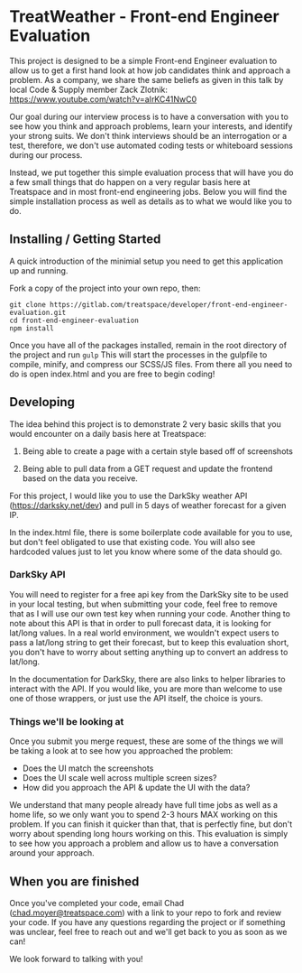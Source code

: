 # TreatWeather - Front-end Engineer Evaluation

This project is designed to be a simple Front-end Engineer evaluation to allow us to get a first hand look at how job candidates think and approach a problem. As a company, we share the same beliefs as given in this talk by local Code & Supply member Zack Zlotnik: https://www.youtube.com/watch?v=aIrKC41NwC0

Our goal during our interview process is to have a conversation with you to see how you think and approach problems, learn your interests, and identify your strong suits. We don't think interviews should be an interrogation or a test, therefore, we don't use automated coding tests or whiteboard sessions during our process. 

Instead, we put together this simple evaluation process that will have you do a few small things that do happen on a very regular basis here at Treatspace and in most front-end engineering jobs. Below you will find the simple installation process as well as details as to what we would like you to do. 

## Installing / Getting Started

A quick introduction of the minimial setup you need to get this application up and running. 

Fork a copy of the project into your own repo, then:

```shell
git clone https://gitlab.com/treatspace/developer/front-end-engineer-evaluation.git
cd front-end-engineer-evaluation
npm install
```

Once you have all of the packages installed, remain in the root directory of the project and run `gulp`
This will start the processes in the gulpfile to compile, minify, and compress our SCSS/JS files. From there all you need to do is open index.html and you are free to begin coding!

## Developing
The idea behind this project is to demonstrate 2 very basic skills that you would encounter on a daily basis here at Treatspace:

1. Being able to create a page with a certain style based off of screenshots

2. Being able to pull data from a GET request and update the frontend based on the data you receive.

For this project, I would like you to use the DarkSky weather API (https://darksky.net/dev) and pull in 5 days of weather forecast for a given IP. 

In the index.html file, there is some boilerplate code available for you to use, but don't feel obligated to use that existing code. You will also see hardcoded values just to let you know where some of the data should go. 

### DarkSky API
You will need to register for a free api key from the DarkSky site to be used in your local testing, but when submitting your code, feel free to remove that as I will use our own test key when running your code. Another thing to note about this API is that in order to pull forecast data, it is looking for lat/long values. In a real world environment, we wouldn't expect users to pass a lat/long string to get their forecast, but to keep this evaluation short, you don't have to worry about setting anything up to convert an address to lat/long. 

In the documentation for DarkSky, there are also links to helper libraries to interact with the API. If you would like, you are more than welcome to use one of those wrappers, or just use the API itself, the choice is yours. 


### Things we'll be looking at
Once you submit you merge request, these are some of the things we will be taking a look at to see how you approached the problem:

* Does the UI match the screenshots
* Does the UI scale well across multiple screen sizes?
* How did you approach the API & update the UI with the data?

We understand that many people already have full time jobs as well as a home life, so we only want you to spend 2-3 hours MAX working on this problem. If you can finish it quicker than that, that is perfectly fine, but don't worry about spending long hours working on this. This evaluation is simply to see how you approach a problem and allow us to have a conversation around your approach.



## When you are finished
Once you've completed your code, email Chad (chad.moyer@treatspace.com) with a link to your repo to fork and review your code. If you have any questions regarding the project or if something was unclear, feel free to reach out and we'll get back to you as soon as we can!

We look forward to talking with you!





